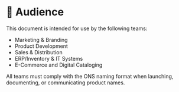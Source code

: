 # 👥 Audience

This document is intended for use by the following teams:

* Marketing & Branding
* Product Development
* Sales & Distribution
* ERP/Inventory & IT Systems
* E-Commerce and Digital Cataloging

All teams must comply with the ONS naming format when launching, documenting, or communicating product names.

